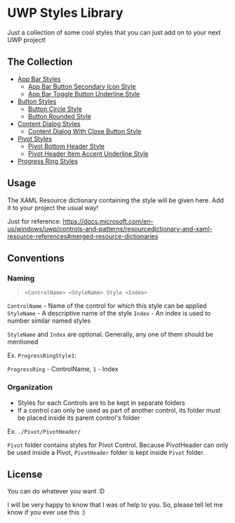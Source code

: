 # UWP Styles Library
Just a collection of some cool styles that you can just add on to your next UWP project!

## The Collection
* [App Bar Styles](/AppBar)
    * [App Bar Button Secondary Icon Style](./AppBar/AppBarButtonSecondaryIconStyle)
    * [App Bar Toggle Button Underline Style](./AppBar/AppBarToggleButtonUnderlineStyle)
* [Button Styles](/Button)
    * [Button Circle Style](./Button/ButtonCircleStyle)
    * [Button Rounded Style](./Button/ButtonRoundedStyle)
* [Content Dialog Styles](/ContentDialog)
    * [Content Dialog With Close Button Style](./ContentDialog/ContentDialogWithCloseButtonStyle)
* [Pivot Styles](/Pivot)
    * [Pivot Bottom Header Style](./Pivot/PivotBottomHeaderStyle)
    * [Pivot Header Item Accent Underline Style](./Pivot/PivotHeaderItemAccentUnderlineStyle)
* [Progress Ring Styles](/ProgressRing)

## Usage
The XAML Resource dictionary containing the style will be given here. Add it to your project the usual way!

Just for reference:
https://docs.microsoft.com/en-us/windows/uwp/controls-and-patterns/resourcedictionary-and-xaml-resource-references#merged-resource-dictionaries

## Conventions
### Naming
> `<ControlName> <StyleName> Style <Index>`

`ControlName` - Name of the control for which this style can be applied
`StyleName` - A descriptive name of the style
`Index` - An index is used to number similar named styles

`StyleName` and `Index` are optional. Generally, any one of them should be mentioned

Ex. `ProgressRingStyle1`:

`ProgressRing` - ControlName, `1` - Index

### Organization
* Styles for each Controls are to be kept in separate folders
* If a control can only be used as part of another control, its folder must be placed inside its parent control's folder

Ex. `./Pivot/PivotHeader/`

`Pivot` folder contains styles for Pivot Control. Because PivotHeader can only be used inside a Pivot, `PivotHeader` folder is kept inside `Pivot` folder.

## License
You can do whatever you want :D

I will be very happy to know that I was of help to you. So, please tell let me know if you ever use this :)
